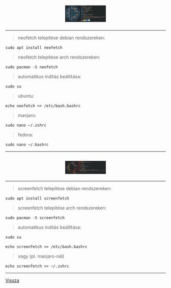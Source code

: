 <h1 align="center">
<img src="../.pictures/neofetch.png" alt="neofetch" width=128 />
</h1>

---

> neofetch telepítése debian rendszereken:

```
sudo apt install neofetch
```

> neofetch telepítése arch rendszereken:

```
sudo pacman -S neofetch
```

> automatikus indítás beállítása:

```
sudo su
```

> ubuntu:

```
echo neofetch >> /etc/bash.bashrc
```

> manjaro:

```
sudo nano ~/.zshrc
```

> fedora:

```
sudo nano ~/.bashrc
```

---

<h2 align="center">
<img src="../.pictures/screenfetch.png" alt="screenfetch" width=128 />
</h2>

---

> screenfetch telepítése debian rendszereken:

```
sudo apt install screenfetch
```

> screenfetch telepítése arch rendszereken:

```
sudo pacman -S screenfetch
```

> automatikus indítás beállítása:

```
sudo su
```

```
echo screenfetch >> /etc/bash.bashrc
```

> vagy (pl. manjaro-nál)

```
echo screenfetch >> ~/.zshrc
```

---

[Vissza](../README.md)
